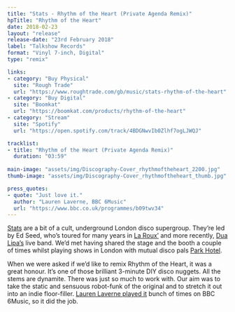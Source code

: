 ```yaml
---
title: "Stats - Rhythm of the Heart (Private Agenda Remix)"
hpTitle: "Rhythm of the Heart"
date: 2018-02-23
layout: "release"
release-date: "23rd February 2018"
label: "Talkshow Records"
format: "Vinyl 7-inch, Digital"
type: "remix"

links:
- category: "Buy Physical"
  site: "Rough Trade"
  url: "https://www.roughtrade.com/gb/music/stats-rhythm-of-the-heart"
- category: "Buy Digital"
  site: "Boomkat"
  url: "https://boomkat.com/products/rhythm-of-the-heart"
- category: "Stream"
  site: "Spotify"
  url: "https://open.spotify.com/track/4BDGNwvIb0Zlhf7ogLJWQJ"

tracklist:
- title: "Rhythm of the Heart (Private Agenda Remix)"
  duration: "03:59"
    
main-image: "assets/img/Discography-Cover_rhythmoftheheart_2200.jpg"
thumb-image: "assets/img/Discography-Cover_rhythmoftheheart_thumb.jpg"

press_quotes:
- quote: "Just love it."
  author: "Lauren Laverne, BBC 6Music"
  url: "https://www.bbc.co.uk/programmes/b09twv34"
---
```


[Stats](https://soundcloud.com/statsstatsstats) are a bit of a cult, underground London disco supergroup. They’re led by Ed Seed, who’s toured for many years in [La Roux’](https://en.wikipedia.org/wiki/La_Roux) and more recently, [Dua Lipa’s](http://dualipa.com/) live band. We’d met having shared the stage and the booth a couple of times whilst playing shows in London with mutual disco pals [Park Hotel](http://www.parkhotelband.com/). 

When we were asked if we’d like to remix Rhythm of the Heart, it was a great honour. It’s one of those brilliant 3-minute DIY disco nuggets. All the stems are dynamite. There was just so much to work with. Our aim was to take the static and sensuous robot-funk of the original and to stretch it out into an indie floor-filler. [Lauren Laverne played it](https://www.bbc.co.uk/programmes/b09twv34) bunch of times on BBC 6Music, so it did the job.
